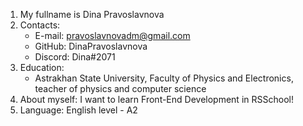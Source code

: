 1. My fullname is Dina Pravoslavnova
2. Contacts:
    * E-mail: pravoslavnovadm@gmail.com
    * GitHub: DinaPravoslavnova
    * Discord: Dina#2071
3. Education:
    * Astrakhan State University, Faculty of Physics and Electronics,   teacher of physics and computer science
4. About myself: I want to learn Front-End Development in RSSchool!
5. Language: English level - A2